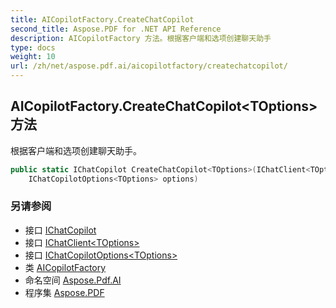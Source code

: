 ```yaml
---
title: AICopilotFactory.CreateChatCopilot
second_title: Aspose.PDF for .NET API Reference
description: AICopilotFactory 方法。根据客户端和选项创建聊天助手
type: docs
weight: 10
url: /zh/net/aspose.pdf.ai/aicopilotfactory/createchatcopilot/
---
```

## AICopilotFactory.CreateChatCopilot&lt;TOptions&gt; 方法

根据客户端和选项创建聊天助手。

```csharp
public static IChatCopilot CreateChatCopilot<TOptions>(IChatClient<TOptions> client, 
    IChatCopilotOptions<TOptions> options)
```

### 另请参阅

* 接口 [IChatCopilot](../../ichatcopilot/)
* 接口 [IChatClient&lt;TOptions&gt;](../../ichatclient-1/)
* 接口 [IChatCopilotOptions&lt;TOptions&gt;](../../ichatcopilotoptions-1/)
* 类 [AICopilotFactory](../)
* 命名空间 [Aspose.Pdf.AI](../../../aspose.pdf.ai/)
* 程序集 [Aspose.PDF](../../../)